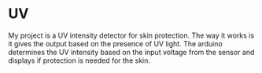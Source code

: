 # UV
My project is a UV intensity detector for skin protection.
The way it works is it gives the output based on the presence of UV light. The arduino determines the UV intensity based on the input voltage from the sensor and displays if protection is needed for the skin.
